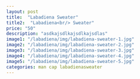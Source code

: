 ```yaml
---
layout: post
title:  "Labadiena Sweater"
title2:  "Labadiena<br/> Sweater"
price: "50"
description: "asdkajsdlkajsdlkajsdlas"
image1: "/labadiena/img/labadiena-sweater-1.jpg"
image2: "/labadiena/img/labadiena-sweater-2.jpg"
image3: "/labadiena/img/labadiena-sweater-3.jpg"
image4: "/labadiena/img/labadiena-sweater-4.jpg"
image5: "/labadiena/img/labadiena-sweater-5.jpg"
categories: man cap labadienasweater
---
```

